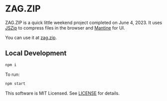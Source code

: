 # ZAG.ZIP

ZAG.ZIP is a quick little weekend project completed on June 4, 2023. It uses [JSZip](https://stuk.github.io/jszip/) to compress files in the browser and [Mantine](https://mantine.dev/) for UI.

You can use it at [zag.zip](https://zag.zip/).

## Local Development

```sh
npm i
```

To run:

```sh
npm start
```

This software is MIT Licensed. See [LICENSE](LICENSE) for details.

